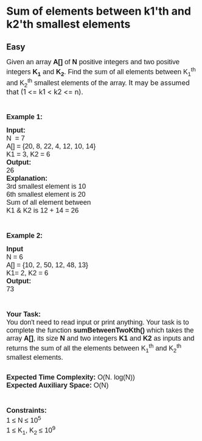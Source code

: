 # Sum of elements between k1'th and k2'th smallest elements
## Easy 
<div class="problem-statement">
                <p></p><p><span style="font-family:arial,helvetica,sans-serif"><span style="font-size:18px">Given an array <strong>A[]</strong>&nbsp;of <strong>N</strong>&nbsp;positive&nbsp;integers and two positive integers <strong>K<sub>1</sub></strong> and <strong>K<sub>2</sub></strong>. Find the sum of all elements between K<sub>1</sub><sup>th</sup> and&nbsp;K<sub>2</sub><sup>th</sup> smallest elements of the array.&nbsp;</span></span><span style="font-size:18px">It may be assumed that (1 &lt;= k1 &lt; k2 &lt;= n).</span></p>

<p>&nbsp;</p>

<p><span style="font-family:arial,helvetica,sans-serif"><span style="font-size:18px"><strong>Example 1:</strong></span></span></p>

<pre style="position: relative;"><span style="font-family:arial,helvetica,sans-serif"><span style="font-size:18px"><strong>Input:</strong></span><span style="font-size:18px">
N  = 7
A[] = {20, 8, 22, 4, 12, 10, 14}
K1 = 3, K2 = 6
<strong>Output:</strong></span>
<span style="font-size:18px">26
<strong>Explanation:</strong></span><span style="font-size:18px">
3rd smallest element is 10
6th smallest element is 20
Sum of all element between
K1 &amp; K2 is 12 + 14 = 26</span></span><div class="open_grepper_editor" title="Edit &amp; Save To Grepper"></div></pre>

<p>&nbsp;</p>

<p><span style="font-family:arial,helvetica,sans-serif"><span style="font-size:18px"><strong>Example 2:</strong></span></span></p>

<pre style="position: relative;"><span style="font-family:arial,helvetica,sans-serif"><span style="font-size:18px"><strong>Input</strong>
N = 6
A[] = {10, 2, 50, 12, 48, 13}
K1= 2, K2 = 6
<strong>Output:</strong></span><span style="font-size:18px">
73</span></span><div class="open_grepper_editor" title="Edit &amp; Save To Grepper"></div></pre>

<p>&nbsp;</p>

<p><span style="font-family:arial,helvetica,sans-serif"><span style="font-size:18px"><strong>Your Task:&nbsp;&nbsp;</strong><br>
You don't need to read input or print anything. Your task is to complete the function&nbsp;<strong>sumBetweenTwoKth()</strong>&nbsp;which takes the array <strong>A[]</strong>, its size <strong>N</strong><strong> </strong>and two integers <strong>K1</strong> and <strong>K2</strong> as inputs and returns the sum of all the elements between K<sub>1</sub><sup>th</sup> and K<sub>2</sub><sup>th</sup> smallest elements.</span></span><br>
&nbsp;</p>

<p><span style="font-family:arial,helvetica,sans-serif"><span style="font-size:18px"><strong>Expected Time Complexity:</strong> O(N. log(N))<br>
<strong>Expected Auxiliary Space:</strong> O(N)</span></span></p>

<p>&nbsp;</p>

<p><span style="font-family:arial,helvetica,sans-serif"><span style="font-size:18px"><strong>Constraints:</strong><br>
1 ≤ N ≤ 10<sup>5</sup><br>
1 ≤ K<sub>1</sub>, K<sub>2</sub> ≤ 10<sup>9</sup></span></span></p>
 <p></p>
            </div>